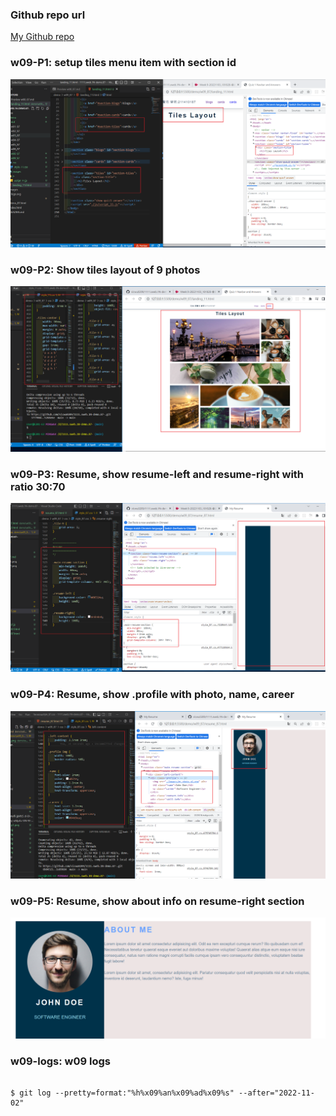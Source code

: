 ### Github repo url

[My Github repo](https://github.com/vicwu0209/1111.sweb.1N-demo.87-.git)

### w09-P1: setup tiles menu item with section id

![](w09-p1.png)

### w09-P2: Show tiles layout of 9 photos

![](w09-p2.png)

### w09-P3: Resume, show resume-left and resume-right with ratio 30:70

![](w09-p3.png)

### w09-P4: Resume, show .profile with photo, name, career

![](w09-p4.png)

### w09-P5: Resume, show about info on resume-right section

![](w09-p5.png)

### w09-logs: w09 logs

```

$ git log --pretty=format:"%h%x09%an%x09%ad%x09%s" --after="2022-11-02"

```
